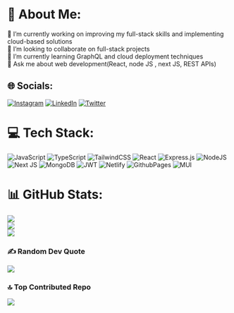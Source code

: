 # 💫 About Me:
🔭 I’m currently working on improving my full-stack skills and implementing cloud-based solutions<br>👯 I’m looking to collaborate on full-stack projects<br>🌱 I’m currently learning  GraphQL and cloud deployment techniques<br> 💬 Ask me about web development(React, node JS , next JS, REST APIs)<br>


## 🌐 Socials:
[![Instagram](https://img.shields.io/badge/Instagram-%23E4405F.svg?logo=Instagram&logoColor=white)](https://instagram.com/siidddhant) [![LinkedIn](https://img.shields.io/badge/LinkedIn-%230077B5.svg?logo=linkedin&logoColor=white)](https://linkedin.com/in/siddhant-daryanani) [![Twitter](https://img.shields.io/badge/Twitter-%231DA1F2.svg?logo=Twitter&logoColor=white)](https://twitter.com/siddup) 

# 💻 Tech Stack:
![JavaScript](https://img.shields.io/badge/javascript-%23323330.svg?style=for-the-badge&logo=javascript&logoColor=%23F7DF1E) ![TypeScript](https://img.shields.io/badge/typescript-%23007ACC.svg?style=for-the-badge&logo=typescript&logoColor=white) ![TailwindCSS](https://img.shields.io/badge/tailwindcss-%2338B2AC.svg?style=for-the-badge&logo=tailwind-css&logoColor=white) ![React](https://img.shields.io/badge/react-%2320232a.svg?style=for-the-badge&logo=react&logoColor=%2361DAFB) ![Express.js](https://img.shields.io/badge/express.js-%23404d59.svg?style=for-the-badge&logo=express&logoColor=%2361DAFB) ![NodeJS](https://img.shields.io/badge/node.js-6DA55F?style=for-the-badge&logo=node.js&logoColor=white) ![Next JS](https://img.shields.io/badge/Next-black?style=for-the-badge&logo=next.js&logoColor=white) ![MongoDB](https://img.shields.io/badge/MongoDB-%234ea94b.svg?style=for-the-badge&logo=mongodb&logoColor=white) ![JWT](https://img.shields.io/badge/JWT-black?style=for-the-badge&logo=JSON%20web%20tokens) ![Netlify](https://img.shields.io/badge/netlify-%23000000.svg?style=for-the-badge&logo=netlify&logoColor=#00C7B7) ![GithubPages](https://img.shields.io/badge/github%20pages-121013?style=for-the-badge&logo=github&logoColor=white) ![MUI](https://img.shields.io/badge/MUI-%230081CB.svg?style=for-the-badge&logo=mui&logoColor=white)
# 📊 GitHub Stats:
![](https://github-readme-stats.vercel.app/api?username=sid12701&theme=blue-green&hide_border=false&include_all_commits=false&count_private=false)<br/>
![](https://github-readme-streak-stats.herokuapp.com/?user=sid12701&theme=blue-green&hide_border=false)<br/>
![](https://github-readme-stats.vercel.app/api/top-langs/?username=sid12701&theme=blue-green&hide_border=false&include_all_commits=false&count_private=false&layout=compact)

### ✍️ Random Dev Quote
![](https://quotes-github-readme.vercel.app/api?type=horizontal&theme=gruvbox)

### 🔝 Top Contributed Repo
![](https://github-contributor-stats.vercel.app/api?username=sid12701&limit=5&theme=matrix&combine_all_yearly_contributions=true)

<!-- Proudly created with GPRM ( https://gprm.itsvg.in ) -->
